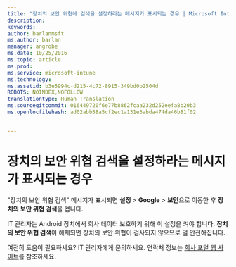 ```yaml
---
title: "장치의 보안 위협에 검색을 설정하라는 메시지가 표시되는 경우 | Microsoft Intune"
description: 
keywords: 
author: barlanmsft
ms.author: barlan
manager: angrobe
ms.date: 10/25/2016
ms.topic: article
ms.prod: 
ms.service: microsoft-intune
ms.technology: 
ms.assetid: b3e5994c-d215-4c72-8915-349bd0b2504d
ROBOTS: NOINDEX,NOFOLLOW
translationtype: Human Translation
ms.sourcegitcommit: 016449720f6e77b8862fcaa232d252eefa8b20b3
ms.openlocfilehash: ad02abb58a5cf2ec1a131e3abda474da46b81f02


---
```


# <a name="you-are-asked-to-turn-on-scan-device-for-security-threats"></a>장치의 보안 위협 검색을 설정하라는 메시지가 표시되는 경우

 "장치의 보안 위협 검색" 메시지가 표시되면 **설정** > **Google** > **보안**으로 이동한 후 **장치의 보안 위협 검색**을 켭니다.

IT 관리자는 Android 장치에서 회사 데이터 보호하기 위해 이 설정을 켜야 합니다. **장치의 보안 위협 검색**이 해제되면 장치의 보안 위협이 검사되지 않으므로 덜 안전해집니다.

여전히 도움이 필요하세요? IT 관리자에게 문의하세요. 연락처 정보는 [회사 포털 웹 사이트](http://portal.manage.microsoft.com)를 참조하세요.



<!--HONumber=Oct16_HO2-->


